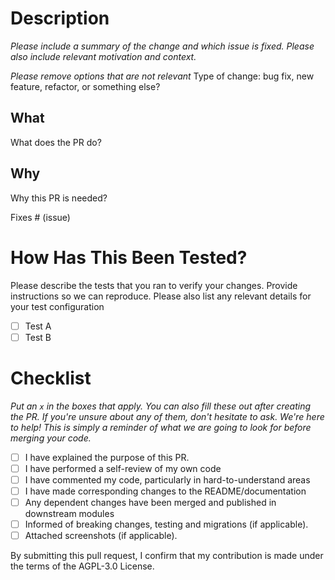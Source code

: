 # Description

_Please include a summary of the change and which issue is fixed. Please also include relevant motivation and context._

_Please remove options that are not relevant_
Type of change: bug fix, new feature, refactor, or something else?

## What

What does the PR do?

## Why

Why this PR is needed?

Fixes # (issue)

# How Has This Been Tested?

Please describe the tests that you ran to verify your changes. Provide instructions so we can reproduce. Please also list any relevant details for your test configuration

- [ ] Test A
- [ ] Test B

# Checklist

_Put an `x` in the boxes that apply. You can also fill these out after creating the PR. If you're unsure about any of them, don't hesitate to ask. We're here to help! This is simply a reminder of what we are going to look for before merging your code._

- [ ] I have explained the purpose of this PR.
- [ ] I have performed a self-review of my own code
- [ ] I have commented my code, particularly in hard-to-understand areas
- [ ] I have made corresponding changes to the README/documentation
- [ ] Any dependent changes have been merged and published in downstream modules
- [ ] Informed of breaking changes, testing and migrations (if applicable).
- [ ] Attached screenshots (if applicable).

By submitting this pull request, I confirm that my contribution is made under the terms of the AGPL-3.0 License.
